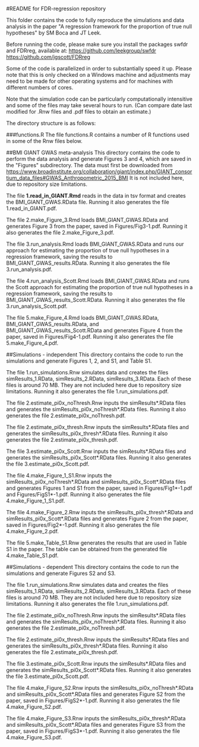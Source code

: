 #README for FDR-regression repository

This folder contains the code to fully reproduce the simulations and data analysis in the paper
"A regression framework for the proportion of true null hypotheses" by SM Boca and JT Leek.

Before running the code, please make sure you install the packages swfdr and FDRreg, available at:
https://github.com/leekgroup/swfdr    
https://github.com/jgscott/FDRreg

Some of the code is parallelized in order to substantially speed it up. Please note that this is only checked on a Windows machine and adjustments may need to be made for other operating systems and for machines with different numbers of cores.

Note that the simulation code can be particularly computationally intensitive and some of the files may take several hours to run. (Can compare date last modified for .Rnw files and .pdf files to obtain an estimate.)

The directory structure is as follows:

###functions.R
The file functions.R contains a number of R functions used in some of the Rnw files below.

##BMI GIANT GWAS meta-analysis
This directory contains the code to perform the data analysis and generate Figures 3 and 4, which are saved in the "Figures" subdirectory.
The data must first be downloaded from https://www.broadinstitute.org/collaboration/giant/index.php/GIANT_consortium_data_files#GWAS_Anthropometric_2015_BMI
It is not included here, due to repository size limitations.

The file **1.read_in_GIANT.Rmd** reads in the data in tsv format and creates the BMI_GIANT_GWAS.RData file. Running it also generates the file 1.read_in_GIANT.pdf.

The file 2.make_Figure_3.Rmd loads BMI_GIANT_GWAS.RData and generates Figure 3 from the paper, saved in Figures/Fig3-1.pdf. Running it also generates the file 2.make_Figure_3.pdf.

The file 3.run_analysis.Rmd loads BMI_GIANT_GWAS.RData and runs our approach for estimating the proportion of true null hypotheses in a regression framework, saving the results to BMI_GIANT_GWAS_results.RData. Running it also generates the file 3.run_analysis.pdf.

The file 4.run_analysis_Scott.Rmd loads BMI_GIANT_GWAS.RData and runs the Scott approach for estimating the proportion of true null hypotheses in a regression framework, saving the results to BMI_GIANT_GWAS_results_Scott.RData. Running it also generates the file 3.run_analysis_Scott.pdf.

The file 5.make_Figure_4.Rmd loads BMI_GIANT_GWAS.RData, BMI_GIANT_GWAS_results.RData, and BMI_GIANT_GWAS_results_Scott.RData and generates Figure 4 from the paper, saved in Figures/Fig4-1.pdf. Running it also generates the file 5.make_Figure_4.pdf.

##Simulations - independent
This directory contains the code to run the simulations and generate Figures 1, 2, and S1, and Table S1. 

The file 1.run_simulations.Rnw simulates data and creates the files simResults_1.RData, simResults_2.RData, simResults_3.RData. Each of these files is around 70 MB. They are not included here due to repository size limitations. Running it also generates the file 1.run_simulations.pdf.

The file 2.estimate_pi0x_noThresh.Rnw inputs the simResults\*.RData files and generates the simResults_pi0x_noThresh\*.RData files. Running it also generates the file 2.estimate_pi0x_noThresh.pdf.

The file 2.estimate_pi0x_thresh.Rnw inputs the simResults\*.RData files and generates the simResults_pi0x_thresh\*.RData files. Running it also generates the file 2.estimate_pi0x_thresh.pdf.

The file 3.estimate_pi0x_Scott.Rnw inputs the simResults\*.RData files and generates the simResults_pi0x_Scott\*.RData files. Running it also generates the file 3.estimate_pi0x_Scott.pdf.

The file 4.make_Figure_1_S1.Rnw inputs the simResults_pi0x_noThresh\*.RData and simResults_pi0x_Scott\*.RData files and generates Figures 1 and S1 from the paper, saved in Figures/Fig1\*-1.pdf and Figures/FigS1\*-1.pdf. Running it also generates the file 4.make_Figure_1_S1.pdf.

The file 4.make_Figure_2.Rnw inputs the simResults_pi0x_thresh\*.RData and simResults_pi0x_Scott\*.RData files and generates Figure 2 from the paper, saved in Figures/Fig2\*-1.pdf. Running it also generates the file 4.make_Figure_2.pdf.

The file 5.make_Table_S1.Rnw generates the results that are used in Table S1 in the paper. The table can be obtained from the generated file 4.make_Table_S1.pdf.

##Simulations - dependent
This directory contains the code to run the simulations and generate Figures S2 and S3. 

The file 1.run_simulations.Rnw simulates data and creates the files simResults_1.RData, simResults_2.RData, simResults_3.RData. Each of these files is around 70 MB. They are not included here due to repository size limitations. Running it also generates the file 1.run_simulations.pdf.

The file 2.estimate_pi0x_noThresh.Rnw inputs the simResults\*.RData files and generates the simResults_pi0x_noThresh\*.RData files. Running it also generates the file 2.estimate_pi0x_noThresh.pdf.

The file 2.estimate_pi0x_thresh.Rnw inputs the simResults\*.RData files and generates the simResults_pi0x_thresh\*.RData files. Running it also generates the file 2.estimate_pi0x_thresh.pdf.

The file 3.estimate_pi0x_Scott.Rnw inputs the simResults\*.RData files and generates the simResults_pi0x_Scott\*.RData files. Running it also generates the file 3.estimate_pi0x_Scott.pdf.

The file 4.make_Figure_S2.Rnw inputs the simResults_pi0x_noThresh\*.RData and simResults_pi0x_Scott\*.RData files and generates Figure S2 from the paper, saved in Figures/FigS2\*-1.pdf. Running it also generates the file 4.make_Figure_S2.pdf.

The file 4.make_Figure_S3.Rnw inputs the simResults_pi0x_thresh\*.RData and simResults_pi0x_Scott\*.RData files and generates Figure S3 from the paper, saved in Figures/FigS3\*-1.pdf. Running it also generates the file 4.make_Figure_S3.pdf.

